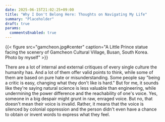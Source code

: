 ```yaml
---
date: 2025-06-15T21:02:25+09:00
title: "Why I Don't Belong Here: Thoughts on Navigating My Life"
summary: "Placeholder"
draft: true
params:
  commentsEnabled: true
---
```

{{< figure src="gamcheon.jpg#center" caption="A Little Prince statue facing the scenery of Gamcheon Cultural Village, Busan, South Korea. Photo by myself" >}}

There are a lot of internal and external critiques of every single culture the humanity has. And a lot of them offer valid points to think, while some of them are based on pure hate or misunderstanding. Some people say "being a critic is easy, changing what they don't like is hard." But for me, it sounds like they're saying natural science is less valuable than engineering, while undermining the power difference and the reachability of one's voice. Yes, someone in a big despair might grunt in raw, enraged voice. But no, that doesn't mean their voice is invalid. Rather, it means that the voice is silenced by colonial oppression and the person didn't even have a chance to obtain or invent words to express what they feel.
